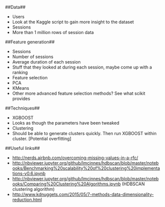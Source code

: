 ##Data##
- Users
 - Look at the Kaggle script to gain more insight to the dataset
- Sessions
 - More than 1 million rows of session data 

##Feature generation##
 - Sessions
  - Number of sessions
  - Average duration of each session
  - Stuff that they looked at during each session, maybe come up with a ranking
 - Feature selection
  - PCA
  - KMeans
  - Other more advanced feature selection methods? See what scikit provides

##Techniques##
- XGBOOST
 - Looks as though the parameters have been tweaked
- Clustering
 - Should be able to generate clusters quickly. Then run XGBOOST within cluster. [Potential overfitting]

##Useful links##
- http://nerds.airbnb.com/overcoming-missing-values-in-a-rfc/
- http://nbviewer.jupyter.org/github/lmcinnes/hdbscan/blob/master/notebooks/Benchmarking%20scalability%20of%20clustering%20implementations-v0.6.ipynb
- http://nbviewer.jupyter.org/github/lmcinnes/hdbscan/blob/master/notebooks/Comparing%20Clustering%20Algorithms.ipynb (HDBSCAN clustering algorithm)
- http://www.kdnuggets.com/2015/05/7-methods-data-dimensionality-reduction.html
